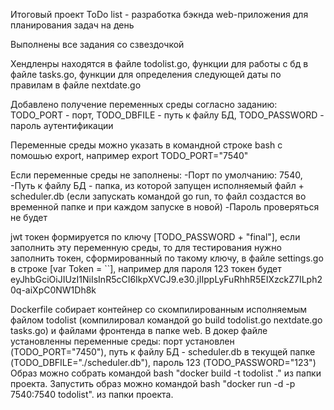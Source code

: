 Итоговый проект
ToDo list - разработка бэкнда web-приложения для планирования задач на день

Выполнены все задания со сзвездочкой

Хендленры находятся в файле todolist.go, функции для работы с бд в файле tasks.go, функции для определения следующей даты по правилам в файле nextdate.go

Добавлено получение переменных среды согласно заданию: TODO_PORT - порт, TODO_DBFILE - путь к файлу БД, TODO_PASSWORD - пароль аутентификации

Переменные среды можно указать в командной строке bash с помошью export, например export TODO_PORT="7540"

Если переменные среды не заполнены:
-Порт по умолчанию: 7540, 
-Путь к файлу БД - папка, из которой запущен исполняемый файл + scheduler.db (если запускать командой go run, то файл создастся во временной папке и при каждом запуске в новой)
-Пароль проверяться не будет

jwt токен формируется по ключу [TODO_PASSWORD + "final"], если заполнить эту переменную среды, то для тестирования нужно заполнить токен, сформированный по такому ключу, в файле settings.go в строке [var Token = ``], например для пароля 123 токен будет eyJhbGciOiJIUzI1NiIsInR5cCI6IkpXVCJ9.e30.jIIppLyFuRhhR5EIXzckZ7ILph20q-aiXpC0NW1Dh8k

Dockerfile собирает контейнер со скомпилированным исполняемым файлом todolist (компилировал командой go build todolist.go nextdate.go tasks.go) и файлами фронтенда в папке web.
В докер файле установленны переменные среды: порт установлен (TODO_PORT="7450"), путь к файлу БД - scheduler.db в текущей папке (TODO_DBFILE="./scheduler.db"), пароль 123 (TODO_PASSWORD="123")
Образ можно собрать командой bash "docker build -t todolist ." из папки проекта.
Запустить образ можно командой bash "docker run -d -p 7540:7540 todolist". из папки проекта.